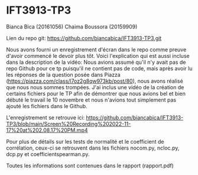 # IFT3913-TP3

Bianca Bica (20161056)
Chaima Boussora (20159909)

Lien du repo git: https://github.com/biancabica/IFT3913-TP3.git

Nous avons fourni un enregistrement d'écran dans le repo comme preuve d'avoir commencé le devoir plus tôt. Voici l'explication qui est aussi incluse dans la description de la vidéo: Nous avions assumé qu'il n'y avait pas de repo Github pour ce tp puisqu'il ne contient pas de code, mais après avoir lu les réponses de la question posée dans Piazza (https://piazza.com/class/l7oz2g8qw973kb/post/80), nous avons réalisé que nous nous sommes trompées. J'ai inclus une vidéo de la création de certains fichiers pour le TP afin de démontrer que nous avions bel et bien débuté le travail le 10 novembre et nous n'avions tout simplement pas ajouté les fichiers dans le Github.

L'enregistrement se retrouve ici: https://github.com/biancabica/IFT3913-TP3/blob/main/Screen%20Recording%202022-11-17%20at%202.08.17%20PM.mp4

Pour plus de détails sur les tests de normalité et le coefficient de corrélation, ceux-ci se retrouvent dans les fichiers nocom.py, ncloc.py, dcp.py et coefficientspearman.py.

Toutes les informations sont contenues dans le rapport (rapport.pdf)




